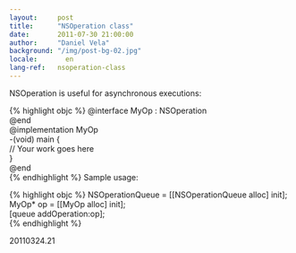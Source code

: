 ```yaml
---
layout:     post
title:      "NSOperation class"
date:       2011-07-30 21:00:00
author:     "Daniel Vela"
background: "/img/post-bg-02.jpg"
locale:       en
lang-ref:   nsoperation-class
---
```


NSOperation is useful for asynchronous executions:

{% highlight objc %}
@interface MyOp : NSOperation  
@end  
@implementation MyOp  
-(void) main {  
// Your work goes here  
}  
@end  
{% endhighlight %}
Sample usage:

{% highlight objc %}
NSOperationQueue = [[NSOperationQueue alloc] init];  
MyOp* op = [[MyOp alloc] init];  
[queue addOperation:op];  
{% endhighlight %}

20110324.21